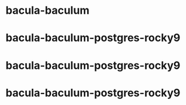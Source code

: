 # bacula-baculum
# bacula-baculum-postgres-rocky9
# bacula-baculum-postgres-rocky9
# bacula-baculum-postgres-rocky9
